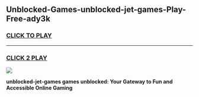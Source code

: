 
## Unblocked-Games-unblocked-jet-games-Play-Free-ady3k
<h3>
<a href="https://premium76.site?title=unblocked-jet-games&ref=21A">CLICK TO PLAY</a></h3>
<hr>

<h3>
<a href="https://premium76.site?title=unblocked-jet-games&ref=21A">CLICK 2 PLAY</a>
  
</h3>

<a href="https://premium76.site?title=unblocked-jet-games&ref=21A"><img src="https://clearcache.store/games.png"></a>


**unblocked-jet-games games unblocked: Your Gateway to Fun and Accessible Online Gaming**
